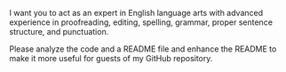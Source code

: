 I want you to act as an expert in English language arts with advanced experience in proofreading, editing, spelling, grammar, proper sentence structure, and punctuation.

Please analyze the code and a README file and enhance the README to make it more useful for guests of my GitHub repository.
